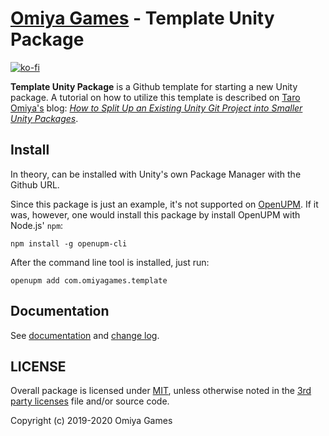 # [Omiya Games](https://www.omiyagames.com/) - Template Unity Package

[![ko-fi](https://www.ko-fi.com/img/githubbutton_sm.svg)](https://ko-fi.com/I3I51KS8F)

**Template Unity Package** is a Github template for starting a new Unity package.  A tutorial on how to utilize this template is described on [Taro Omiya's](https://github.com/japtar10101) blog: [*How to Split Up an Existing Unity Git Project into Smaller Unity Packages*](https://www.taroomiya.com/2020/04/04/how-to-split-up-an-existing-unity-git-project-into-smaller-unity-packages/).

## Install

In theory, can be installed with Unity's own Package Manager with the Github URL.

Since this package is just an example, it's not supported on [OpenUPM](https://openupm.com/).  If it was, however, one would install this package by install OpenUPM with Node.js' `npm`:
```
npm install -g openupm-cli
```
After the command line tool is installed, just run:
```
openupm add com.omiyagames.template
```

## Documentation

See [documentation](/Documentation~/Common.md) and [change log](/CHANGELOG.md).

## LICENSE

Overall package is licensed under [MIT](/LICENSE.md), unless otherwise noted in the [3rd party licenses](/THIRD%20PARTY%20NOTICES.md) file and/or source code.

Copyright (c) 2019-2020 Omiya Games
